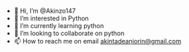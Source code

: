 - 👋 Hi, I’m @Akinzo147
- 👀 I’m interested in Python
- 🌱 I’m currently learning python
- 💞️ I’m looking to collaborate on python
- 📫 How to reach me on email akintadeanjorin@gmail.com

<!---
Akinzo147/Akinzo147 is a ✨ special ✨ repository because its `README.md` (this file) appears on your GitHub profile.
You can click the Preview link to take a look at your changes.
--->
